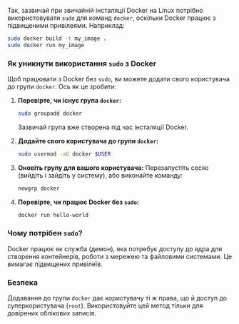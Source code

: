Так, зазвичай при звичайній інсталяції Docker на Linux потрібно використовувати `sudo` для команд `docker`, оскільки Docker працює з підвищеними привілеями. Наприклад:

```bash
sudo docker build -t my_image .
sudo docker run my_image
```

### **Як уникнути використання `sudo` з Docker**
Щоб працювати з Docker без `sudo`, ви можете додати свого користувача до групи `docker`. Ось як це зробити:

1. **Перевірте, чи існує група `docker`:**
   ```bash
   sudo groupadd docker
   ```

   Зазвичай група вже створена під час інсталяції Docker.

2. **Додайте свого користувача до групи `docker`:**
   ```bash
   sudo usermod -aG docker $USER
   ```

3. **Оновіть групу для вашого користувача:**
   Перезапустіть сесію (вийдіть і зайдіть у систему), або виконайте команду:
   ```bash
   newgrp docker
   ```

4. **Перевірте, чи працює Docker без `sudo`:**
   ```bash
   docker run hello-world
   ```

### **Чому потрібен `sudo`?**
Docker працює як служба (демон), яка потребує доступу до ядра для створення контейнерів, роботи з мережею та файловими системами. Це вимагає підвищених привілеїв.

### **Безпека**
Додавання до групи `docker` дає користувачу ті ж права, що й доступ до суперкористувача (`root`). Використовуйте цей метод тільки для довірених облікових записів.